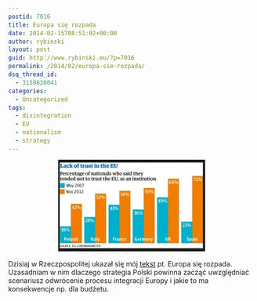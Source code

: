 ```yaml
---
postid: 7016
title: Europa się rozpada
date: 2014-02-15T08:51:02+00:00
author: rybinski
layout: post
guid: http://www.rybinski.eu/?p=7016
permalink: /2014/02/europa-sie-rozpada/
dsq_thread_id:
  - 3150820041
categories:
  - Uncategorized
tags:
  - disintegration
  - EU
  - nationalism
  - strategy
---
```

<p style="text-align: center;">
  <a href="/uploads/2014/02/EU_distrust.jpg"><img class="size-medium wp-image-7017 aligncenter" title="EU_distrust" src="/uploads/2014/02/EU_distrust-300x187.jpg" alt="" width="300" height="187" /></a>
</p>

Dzisiaj w Rzeczpospolitej ukazał się mój [tekst](http://www.ekonomia.rp.pl/artykul/706249,1087208-Europa-sie-rozpada.html) pt. Europa się rozpada. Uzasadniam w nim dlaczego strategia Polski powinna zacząć uwzględniać scenariusz odwrócenie procesu integracji Europy i jakie to ma konsekwencje np. dla budżetu.
